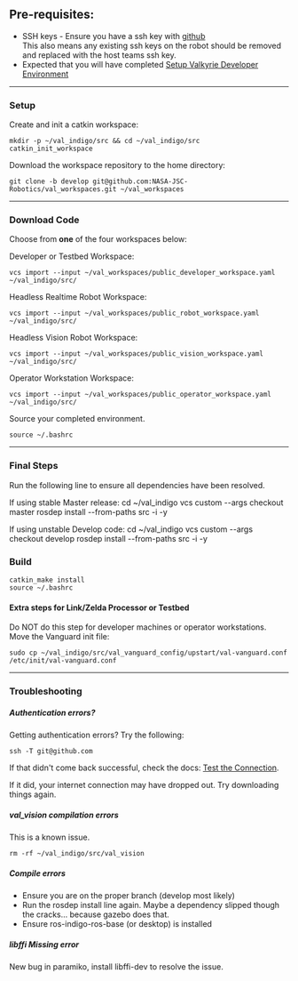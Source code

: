 ## Pre-requisites:
* SSH keys - Ensure you have a ssh key with [github](https://help.github.com/articles/generating-ssh-keys/)  
  This also means any existing ssh keys on the robot should be removed and replaced with the host teams ssh key.  
* Expected that you will have completed [Setup Valkyrie Developer Environment](Setup-Valkyrie-Developer-Environment)

***

### Setup
Create and init a catkin workspace:  

    mkdir -p ~/val_indigo/src && cd ~/val_indigo/src
    catkin_init_workspace
  
Download the workspace repository to the home directory:  

    git clone -b develop git@github.com:NASA-JSC-Robotics/val_workspaces.git ~/val_workspaces

***

### Download Code
Choose from **one** of the four workspaces below:  

Developer or Testbed Workspace:  

    vcs import --input ~/val_workspaces/public_developer_workspace.yaml ~/val_indigo/src/  

Headless Realtime Robot Workspace:  

    vcs import --input ~/val_workspaces/public_robot_workspace.yaml ~/val_indigo/src/  

Headless Vision Robot Workspace:  

    vcs import --input ~/val_workspaces/public_vision_workspace.yaml ~/val_indigo/src/  

Operator Workstation Workspace:  

    vcs import --input ~/val_workspaces/public_operator_workspace.yaml ~/val_indigo/src/  

Source your completed environment.  

    source ~/.bashrc

*** 

### Final Steps
Run the following line to ensure all dependencies have been resolved.  

If using stable Master release:
    cd ~/val_indigo
    vcs custom --args checkout master
    rosdep install --from-paths src -i -y

If using unstable Develop code:
    cd ~/val_indigo
    vcs custom --args checkout develop
    rosdep install --from-paths src -i -y

### Build
    catkin_make install
    source ~/.bashrc

#### Extra steps for Link/Zelda Processor or Testbed
Do NOT do this step for developer machines or operator workstations. Move the Vanguard init file:  

    sudo cp ~/val_indigo/src/val_vanguard_config/upstart/val-vanguard.conf /etc/init/val-vanguard.conf

***
### Troubleshooting

##### Authentication errors?
Getting authentication errors? Try the following:  

    ssh -T git@github.com

If that didn't come back successful, check the docs: 
[Test the Connection](https://help.github.com/articles/generating-ssh-keys/#step-5-test-the-connection).

If it did, your internet connection may have dropped out. Try downloading things again.

##### val_vision compilation errors
This is a known issue.

    rm -rf ~/val_indigo/src/val_vision

##### Compile errors
* Ensure you are on the proper branch (develop most likely)
* Run the rosdep install line again. Maybe a dependency slipped though the cracks... because gazebo does that.
* Ensure ros-indigo-ros-base (or desktop) is installed

##### libffi Missing error
New bug in paramiko, install libffi-dev to resolve the issue.